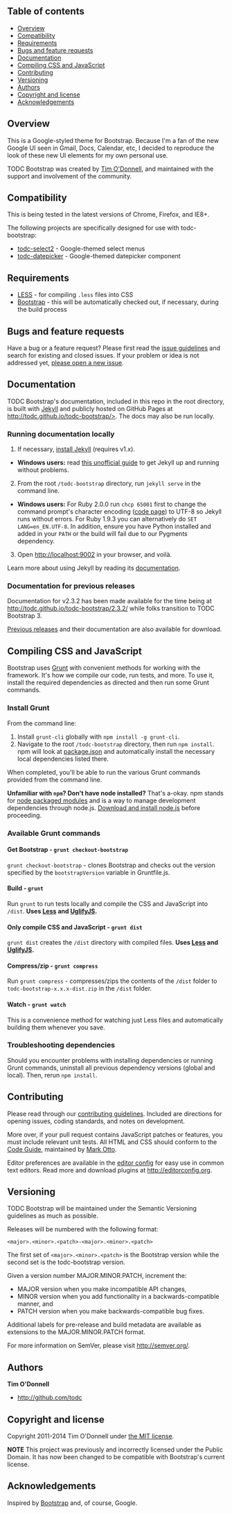 ## Table of contents

 - [Overview](#overview)
 - [Compatibility](#compatibility)
 - [Requirements](#requirements)
 - [Bugs and feature requests](#bugs-and-feature-requests)
 - [Documentation](#documentation)
 - [Compiling CSS and JavaScript](#compiling-css-and-javascript)
 - [Contributing](#contributing)
 - [Versioning](#versioning)
 - [Authors](#authors)
 - [Copyright and license](#copyright-and-license)
 - [Acknowledgements](#acknowledgements)


## Overview ##

This is a Google-styled theme for Bootstrap. Because I'm a fan of the new Google UI seen in Gmail, Docs, Calendar, etc, I decided to reproduce
the look of these new UI elements for my own personal use.

TODC Bootstrap was created by [Tim O'Donnell](https://github.com/todc), and maintained with the support and involvement of the community.

## Compatibility ##

This is being tested in the latest versions of Chrome, Firefox, and IE8+.

The following projects are specifically designed for use with todc-bootstrap:

* [todc-select2](http://github.com/todc/todc-select2) - Google-themed select menus
* [todc-datepicker](http://github.com/todc/todc-datepicker) - Google-themed datepicker component

## Requirements ##

* [LESS](http://lesscss.org) - for compiling `.less` files into CSS
* [Bootstrap](http://github.com/twbs/bootstrap) - this will be automatically checked out, if necessary, during the build process



## Bugs and feature requests

Have a bug or a feature request? Please first read the [issue guidelines](https://github.com/todc/todc-bootstrap/blob/master/CONTRIBUTING.md#using-the-issue-tracker) and search for existing and closed issues.  If your problem or idea is not addressed yet, [please open a new issue](https://github.com/todc/todc-bootstrap/issues/new).


## Documentation

TODC Bootstrap's documentation, included in this repo in the root directory, is built with [Jekyll](http://jekyllrb.com) and publicly hosted on GitHub Pages at http://todc.github.io/todc-bootstrap/>. The docs may also be run locally.

### Running documentation locally

1. If necessary, [install Jekyll](http://jekyllrb.com/docs/installation) (requires v1.x).
  - **Windows users:** read [this unofficial guide](https://github.com/juthilo/run-jekyll-on-windows/) to get Jekyll up and running without problems.
2. From the root `/todc-bootstrap` directory, run `jekyll serve` in the command line.
  - **Windows users:** For Ruby 2.0.0 run `chcp 65001` first to change the command prompt's character encoding ([code page](http://en.wikipedia.org/wiki/Windows_code_page)) to UTF-8 so Jekyll runs without errors. For Ruby 1.9.3 you can alternatively do `SET LANG=en_EN.UTF-8`. In addition, ensure you have Python installed and added in your `PATH` or the build will fail due to our Pygments dependency.
3. Open <http://localhost:9002> in your browser, and voilà.

Learn more about using Jekyll by reading its [documentation](http://jekyllrb.com/docs/home/).

### Documentation for previous releases

Documentation for v2.3.2 has been made available for the time being at <http://todc.github.io/todc-bootstrap/2.3.2/> while folks transition to TODC Bootstrap 3.

[Previous releases](https://github.com/todc/todc-bootstrap/releases) and their documentation are also available for download.



## Compiling CSS and JavaScript

Bootstrap uses [Grunt](http://gruntjs.com/) with convenient methods for working with the framework. It's how we compile our code, run tests, and more. To use it, install the required dependencies as directed and then run some Grunt commands.

### Install Grunt

From the command line:

1. Install `grunt-cli` globally with `npm install -g grunt-cli`.
2. Navigate to the root `/todc-bootstrap` directory, then run `npm install`. npm will look at [package.json](package.json) and automatically install the necessary local dependencies listed there.

When completed, you'll be able to run the various Grunt commands provided from the command line.

**Unfamiliar with `npm`? Don't have node installed?** That's a-okay. npm stands for [node packaged modules](http://npmjs.org/) and is a way to manage development dependencies through node.js. [Download and install node.js](http://nodejs.org/download/) before proceeding.

### Available Grunt commands

#### Get Bootstrap - `grunt checkout-bootstrap`
`grunt checkout-bootstrap` - clones Bootstrap and checks out the version specified by the `bootstrapVersion` variable in Gruntfile.js.

#### Build - `grunt`
Run `grunt` to run tests locally and compile the CSS and JavaScript into `/dist`. **Uses [Less](http://lesscss.org/) and [UglifyJS](http://lisperator.net/uglifyjs/).**

#### Only compile CSS and JavaScript - `grunt dist`
`grunt dist` creates the `/dist` directory with compiled files. **Uses [Less](http://lesscss.org/) and [UglifyJS](http://lisperator.net/uglifyjs/).**

#### Compress/zip - `grunt compress`
Run `grunt compress` - compresses/zips the contents of the `/dist` folder to `todc-bootstrap-x.x.x-dist.zip` in the `/dist` folder.

#### Watch - `grunt watch`
This is a convenience method for watching just Less files and automatically building them whenever you save.

### Troubleshooting dependencies

Should you encounter problems with installing dependencies or running Grunt commands, uninstall all previous dependency versions (global and local). Then, rerun `npm install`.



## Contributing

Please read through our [contributing guidelines](https://github.com/todc/todc-bootstrap/blob/master/CONTRIBUTING.md). Included are directions for opening issues, coding standards, and notes on development.

More over, if your pull request contains JavaScript patches or features, you must include relevant unit tests. All HTML and CSS should conform to the [Code Guide](http://github.com/mdo/code-guide), maintained by [Mark Otto](http://github.com/mdo).

Editor preferences are available in the [editor config](.editorconfig) for easy use in common text editors. Read more and download plugins at <http://editorconfig.org>.



## Versioning

TODC Bootstrap will be maintained under the Semantic Versioning guidelines as much as possible.

Releases will be numbered with the following format:

`<major>.<minor>.<patch>-<major>.<minor>.<patch>`

The first set of `<major>.<minor>.<patch>` is the Bootstrap version while the second set is the todc-bootstrap version.

Given a version number MAJOR.MINOR.PATCH, increment the:

* MAJOR version when you make incompatible API changes,
* MINOR version when you add functionality in a backwards-compatible manner, and
* PATCH version when you make backwards-compatible bug fixes.

Additional labels for pre-release and build metadata are available as extensions to the MAJOR.MINOR.PATCH format.

For more information on SemVer, please visit <http://semver.org/>.



## Authors

**Tim O'Donnell**

- <http://github.com/todc>



## Copyright and license

Copyright 2011-2014 Tim O'Donnell under [the MIT license](http://www.opensource.org/licenses/mit-license.php).

**NOTE** This project was previously and incorrectly licensed under the Public Domain. It has now been changed to be compatible with Bootstrap's current license.



## Acknowledgements ##

Inspired by [Bootstrap](http://getbootstrap.com/) and, of course, Google.
